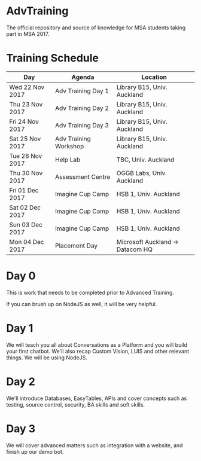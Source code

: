 # AdvTraining
The official repository and source of knowledge for MSA students taking part in MSA 2017. 

# Training Schedule

Day | Agenda | Location
------------ | ------------- | -------------
Wed 22 Nov 2017 | Adv Training Day 1 | Library B15, Univ. Auckland
Thu 23 Nov 2017 | Adv Training Day 2 | Library B15, Univ. Auckland
Fri 24 Nov 2017 | Adv Training Day 3 | Library B15, Univ. Auckland
Sat 25 Nov 2017 | Adv Training Workshop | Library B15, Univ. Auckland
Tue 28 Nov 2017 | Help Lab | TBC, Univ. Auckland
Thu 30 Nov 2017 | Assessment Centre | OGGB Labs, Univ. Auckland
Fri 01 Dec 2017 | Imagine Cup Camp | HSB 1, Univ. Auckland
Sat 02 Dec 2017 | Imagine Cup Camp | HSB 1, Univ. Auckland
Sun 03 Dec 2017 | Imagine Cup Camp | HSB 1, Univ. Auckland
Mon 04 Dec 2017 | Placement Day | Microsoft Auckland -> Datacom HQ


# Day 0

This is work that needs to be completed prior to Advanced Training.

If you can brush up on NodeJS as well, it will be very helpful.

# Day 1

We will teach you all about Conversations as a Platform and you will build your first chatbot. We'll also recap Custom Vision, LUIS and other relevant things. We will be using NodeJS.

# Day 2

We'll introduce Databases, EasyTables, APIs and cover concepts such as testing, source control, security, BA skills and soft skills.

# Day 3

We will cover advanced matters such as integration with a website, and finish up our demo bot.